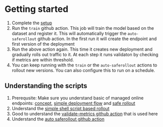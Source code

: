 # Getting started

1. Complete the [setup](setup.md)
1. Run the `train` github action. This job will train the model based on the dataset and register it. This will automatically trigger the `auto-saferollout` github action. In the first run it will create the endpoint and first version of the deployment
1. Run the above action again. This time it creates new deployment and gradually rolls out traffic to it. At each step it runs validaton by checking if metrics are within threshold.
1. You can keep running with the `train` or the `auto-saferollout` actions to rollout new versions. You can also configure this to run on a schedule.

## Understanding the scripts

1. Prerequsite: Make sure you understand basic of managed online endpoints: [concept](https://docs.microsoft.com/en-us/azure/machine-learning/concept-endpoints), [simple deployment flow](http://docs.microsoft.com/en-us/azure/machine-learning/how-to-deploy-managed-online-endpoints) and [safe rollout](https://docs.microsoft.com/en-us/azure/machine-learning/how-to-safely-rollout-managed-endpoints)
1. Understand the [simple shell script based rollout](scripts/rollout.sh)
1. Good to understand the [validate-metrics github action](https://github.com/rsethur/validate-metrics) that is used here
1. Understand the [auto saferollout github action](.github/workflows/auto_saferollout.yml)
